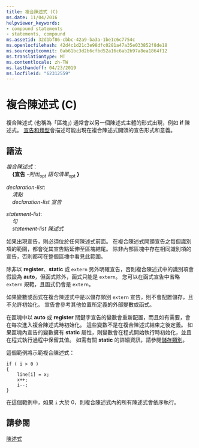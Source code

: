 ```yaml
---
title: 複合陳述式 (C)
ms.date: 11/04/2016
helpviewer_keywords:
- compound statements
- statements, compound
ms.assetid: 32d1bf86-cbbc-42a9-ba3a-1be1c6c7754c
ms.openlocfilehash: 42d4c1d21c3e98dfc0281a47a35e033852f8de18
ms.sourcegitcommit: 0ab61bc3d2b6cfbd52a16c6ab2b97a8ea1864f12
ms.translationtype: MT
ms.contentlocale: zh-TW
ms.lasthandoff: 04/23/2019
ms.locfileid: "62312559"
---
```

# <a name="compound-statement-c"></a>複合陳述式 (C)

複合陳述式 (也稱為「區塊」) 通常會以另一個陳述式主體的形式出現，例如 **if** 陳述式。 [宣告和類型](../c-language/declarations-and-types.md)會描述可能出現在複合陳述式開頭的宣告形式和意義。

## <a name="syntax"></a>語法

*複合陳述式*：<br/>
&nbsp;&nbsp;&nbsp;&nbsp;**{宣告** *-列出*<sub>opt</sub> *語句清單*<sub>opt</sub> **}**

*declaration-list*:<br/>
&nbsp;&nbsp;&nbsp;&nbsp;*清點*<br/>
&nbsp;&nbsp;&nbsp;&nbsp;*declaration-list* *宣告*

*statement-list*:<br/>
&nbsp;&nbsp;&nbsp;&nbsp;*句*<br/>
&nbsp;&nbsp;&nbsp;&nbsp;*statement-list* *陳述式*

如果出現宣告，則必須位於任何陳述式前面。 在複合陳述式開頭宣告之每個識別項的範圍，都會從其宣告點延伸至區塊結尾。 除非內部區塊中存在相同識別項的宣告，否則都可在整個區塊中看見此範圍。

除非以 **register**、**static** 或 `extern` 另外明確宣告，否則複合陳述式中的識別項會假設為 **auto**，但函式除外，函式只能是 `extern`。 您可以在函式宣告中省略 `extern` 規範，且函式仍會是 `extern`。

如果變數或函式在複合陳述式中是以儲存類別 `extern` 宣告，則不會配置儲存，且不允許初始化。 宣告會參考其他位置所定義的外部變數或函式。

在區塊中以 **auto** 或 **register** 關鍵字宣告的變數會重新配置，而且如有需要，會在每次進入複合陳述式時初始化。 這些變數不是在複合陳述式結束之後定義。 如果區塊內宣告的變數擁有 **static** 屬性，則變數會在程式開始執行時初始化，並且在程式執行過程中保留其值。 如需有關 **static** 的詳細資訊，請參閱[儲存類別](../c-language/c-storage-classes.md)。

這個範例將示範複合陳述式：

```
if ( i > 0 )
{
    line[i] = x;
    x++;
    i--;
}
```

在這個範例中，如果 `i` 大於 0，則複合陳述式內的所有陳述式會依序執行。

## <a name="see-also"></a>請參閱

[陳述式](../c-language/statements-c.md)
